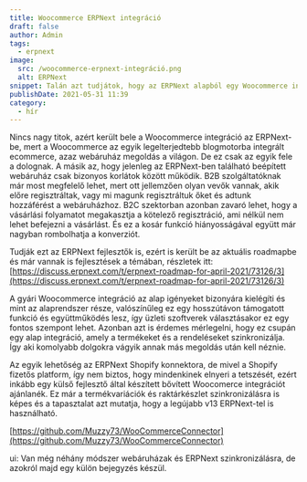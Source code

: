 ```yaml
---
title: Woocommerce ERPNext integráció
draft: false
author: Admin
tags:
  - erpnext
image:
  src: /woocommerce-erpnext-integráció.png
  alt: ERPNext
snippet: Talán azt tudjátok, hogy az ERPNext alapból egy Woocommerce integrációval érkezik. Ami nagyon jól hagzik, de az ördög itt is a részletekben rejlik.
publishDate: 2021-05-31 11:39
category:
  - hír
---
```


Nincs nagy titok, azért került bele a Woocommerce integráció az ERPNext-be, mert a Woocommerce az egyik legelterjedtebb blogmotorba integrált ecommerce, azaz webáruház megoldás a világon. De ez csak az egyik fele a dolognak. A másik az, hogy jelenleg az ERPNext-ben található beépített webáruház csak bizonyos korlátok között működik. B2B szolgáltatóknak már most megfelelő lehet, mert ott jellemzően olyan vevők vannak, akik előre regisztráltak, vagy mi magunk regisztráltuk őket és adtunk hozzáférést a webáruházhoz. B2C szektorban azonban zavaró lehet, hogy a vásárlási folyamatot megakasztja a kötelező regisztráció, ami nélkül nem lehet befejezni a vásárlást. És ez a kosár funkció hiányosságával együtt már nagyban rombolhatja a konverziót.

Tudják ezt az ERPNext fejlesztők is, ezért is került be az aktuális roadmapbe és már vannak is fejlesztések a témában, részletek itt: [https://discuss.erpnext.com/t/erpnext-roadmap-for-april-2021/73126/3](https://discuss.erpnext.com/t/erpnext-roadmap-for-april-2021/73126/3)

A gyári Woocommerce integráció az alap igényeket bizonyára kielégíti és mint az alaprendszer része, valószínűleg ez egy hosszútávon támogatott funkció és együttműködés lesz, így üzleti szoftverek választásakor ez egy fontos szempont lehet. Azonban azt is érdemes mérlegelni, hogy ez csupán egy alap integráció, amely a termékeket és a rendeléseket szinkronizálja. Így aki komolyabb dolgokra vágyik annak más megoldás után kell néznie.

Az egyik lehetőség az ERPNext Shopify konnektora, de mivel a Shopify fizetős platform, így nem biztos, hogy mindenkinek elnyeri a tetszését, ezért inkább egy külső fejlesztő által készített bővített Woocomerce integrációt ajánlanék. Ez már a termékvariációk és raktárkészlet szinkronizálásra is képes és a tapasztalat azt mutatja, hogy a legújabb v13 ERPNext-tel is használható.

[https://github.com/Muzzy73/WooCommerceConnector](https://github.com/Muzzy73/WooCommerceConnector)

ui: Van még néhány módszer webáruházak és ERPNext szinkronizálásra, de azokról majd egy külön bejegyzés készül.
